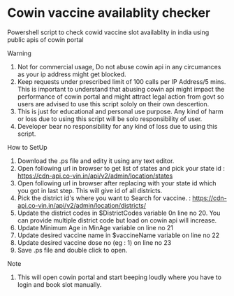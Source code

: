  # Cowin vaccine availablity checker
 Powershell script to check cowid vaccine slot availablity in india using public apis of cowin portal

 Warning
 1. Not for commercial usage, Do not abuse cowin api in any circumances as your ip address might get blocked.
 2. Keep requests under prescribed limit of 100 calls per IP Address/5 mins. This is important to understand that abusing cowin api might impact the performance of cowin portal 
    and might attract legal action from govt so  users are advised to use this script sololy on their own descertion.
 3. This is just for educational and personal use purpose. Any kind of harm or loss due to using this script will be solo responsibility of user.
 4. Developer bear no responsibility for any kind of loss due to using this script.

 How to SetUp
 1. Download the .ps file and edity it using any text editor.
 2. Open following url in browser to get list of states and pick your state id : https://cdn-api.co-vin.in/api/v2/admin/location/states
 3. Open following url in browser  after replacing <stateid> with your state id which you got in last step. This will give id of all districts. 
 4. Pick the district id's where you want to  Search for vaccine. : https://cdn-api.co-vin.in/api/v2/admin/location/districts/<stateid>
 5. Update the district codes in $DistrictCodes variable 0n line no 20. You can provide multiple district code but load on cowin api will increase.
 6. Update Minimum Age in MinAge variable on line no 21
 7. Update desired vaccine name in $vaccineName variable on line no 22
 8. Update desired vaccine dose no (eg : 1) on line no 23
 9. Save .ps file and double click to open. 

 Note
 1. This will open cowin portal and start beeping loudly where you have to login and book slot manually.
